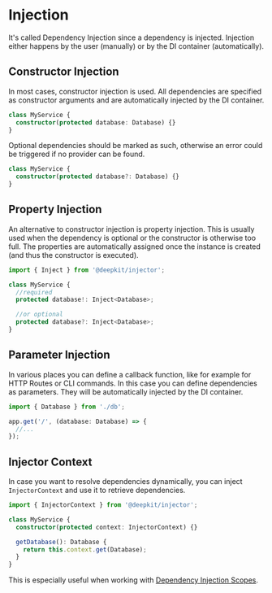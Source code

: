 # Injection

It's called Dependency Injection since a dependency is injected. Injection either happens by the user (manually) or by the DI container (automatically).

## Constructor Injection

In most cases, constructor injection is used. All dependencies are specified as constructor arguments and are automatically injected by the DI container.

```typescript
class MyService {
  constructor(protected database: Database) {}
}
```

Optional dependencies should be marked as such, otherwise an error could be triggered if no provider can be found.

```typescript
class MyService {
  constructor(protected database?: Database) {}
}
```

## Property Injection

An alternative to constructor injection is property injection. This is usually used when the dependency is optional or the constructor is otherwise too full. The properties are automatically assigned once the instance is created (and thus the constructor is executed).

```typescript
import { Inject } from '@deepkit/injector';

class MyService {
  //required
  protected database!: Inject<Database>;

  //or optional
  protected database?: Inject<Database>;
}
```

## Parameter Injection

In various places you can define a callback function, like for example for HTTP Routes or CLI commands. In this case you can define dependencies as parameters.
They will be automatically injected by the DI container.

```typescript
import { Database } from './db';

app.get('/', (database: Database) => {
  //...
});
```

## Injector Context

In case you want to resolve dependencies dynamically, you can inject `InjectorContext` and use it to retrieve dependencies.

```typescript
import { InjectorContext } from '@deepkit/injector';

class MyService {
  constructor(protected context: InjectorContext) {}

  getDatabase(): Database {
    return this.context.get(Database);
  }
}
```

This is especially useful when working with [Dependency Injection Scopes](./scopes.md).
